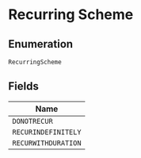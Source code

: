 
# Recurring Scheme

## Enumeration

`RecurringScheme`

## Fields

| Name |
|  --- |
| `DONOTRECUR` |
| `RECURINDEFINITELY` |
| `RECURWITHDURATION` |

